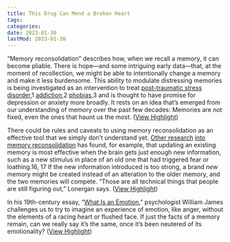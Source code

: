 ```yaml
---
title: This Drug Can Mend a Broken Heart
tags:
categories:
date: 2023-01-30
lastMod: 2023-01-30
---
```

“Memory reconsolidation” describes how, when we recall a memory, it can become pliable. There is hope—and some intriguing early data—that, at the moment of recollection, we might be able to intentionally change a memory and make it less burdensome. This ability to modulate distressing memories is being investigated as an intervention to treat [post-traumatic stress disorder](https://www.ncbi.nlm.nih.gov/pmc/articles/PMC4079131/),1 [addiction](https://www.ncbi.nlm.nih.gov/pmc/articles/PMC6097762/),2 [phobias](https://pubmed.ncbi.nlm.nih.gov/28380277/),3 and is thought to have promise for depression or anxiety more broadly. It rests on an idea that’s emerged from our understanding of memory over the past few decades: Memories are not fixed, even the ones that haunt us the most. ([View Highlight](https://read.readwise.io/read/01gmc2j0ahcb7nhbrkk4qtnmna))

There could be rules and caveats to using memory reconsolidation as an effective tool that we simply don’t understand yet. [Other research](https://www.frontiersin.org/articles/10.3389/fnbeh.2020.598924/full) [into memory reconsolidation](https://www.cell.com/trends/neurosciences/fulltext/S0166-2236(19)30151-1) has found, for example, that updating an existing memory is most effective when the brain gets just enough new information, such as a new stimulus in place of an old one that had triggered fear or loathing.16, 17 If the new information introduced is too strong, a brand *new* memory might be created instead of an alteration to the older memory, and the two memories will compete. “Those are all technical things that people are still figuring out,” Lonergan says. ([View Highlight](https://read.readwise.io/read/01gmc2pk71xnes17dz1czfsptq))

In his 19th-century essay, “[What Is an Emotion](https://www.jstor.org/stable/2246769),” psychologist William James challenges us to try to imagine an experience of emotion, like anger, without the elements of a racing heart or flushed face. If just the facts of a memory remain, can we really say it’s the same, once it’s been neutered of its emotionality? ([View Highlight](https://read.readwise.io/read/01gmc2r4kc4ha78x0a081yb703))
